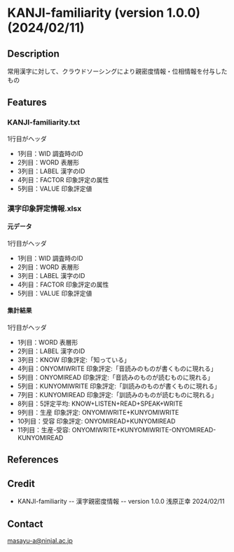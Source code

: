 # KANJI-familiarity (version 1.0.0) (2024/02/11)

## Description
常用漢字に対して、クラウドソーシングにより親密度情報・位相情報を付与したもの

## Features 

### KANJI-familiarity.txt

1行目がヘッダ

- 1列目：WID 調査時のID
- 2列目：WORD 表層形
- 3列目：LABEL 漢字のID
- 4列目：FACTOR 印象評定の属性
- 5列目：VALUE 印象評定値

### 漢字印象評定情報.xlsx

#### 元データ

1行目がヘッダ

- 1列目：WID 調査時のID
- 2列目：WORD 表層形
- 3列目：LABEL 漢字のID
- 4列目：FACTOR 印象評定の属性
- 5列目：VALUE 印象評定値

#### 集計結果

1行目がヘッダ

- 1列目：WORD 表層形
- 2列目：LABEL 漢字のID
- 3列目：KNOW 印象評定:「知っている」
- 4列目：ONYOMIWRITE 印象評定:「音読みのものが書くものに現れる」
- 5列目：ONYOMIREAD 印象評定:「音読みのものが読むものに現れる」
- 5列目：KUNYOMIWRITE 印象評定:「訓読みのものが書くものに現れる」
- 7列目：KUNYOMIREAD 印象評定:「訓読みのものが読むものに現れる」
- 8列目：5評定平均: KNOW+LISTEN+READ+SPEAK+WRITE
- 9列目：生産 印象評定: ONYOMIWRITE+KUNYOMIWRITE
- 10列目：受容 印象評定: ONYOMIREAD+KUNYOMIREAD
- 11列目：生産-受容: ONYOMIWRITE+KUNYOMIWRITE-ONYOMIREAD-KUNYOMIREAD

## References

## Credit
- KANJI-familiarity -- 漢字親密度情報 -- version 1.0.0
  浅原正幸   2024/02/11
  
## Contact
masayu-a@ninjal.ac.jp
